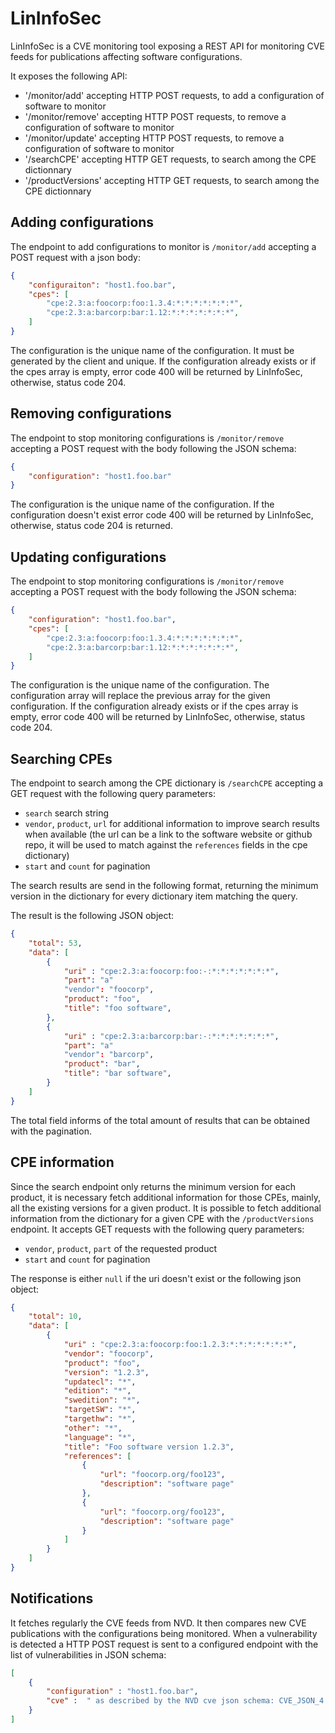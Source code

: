 LinInfoSec
==========

LinInfoSec is a CVE monitoring tool exposing a REST API for monitoring CVE feeds for publications affecting software configurations.

It exposes the following API:

- '/monitor/add' accepting HTTP POST requests, to add a configuration of software to monitor 
- '/monitor/remove' accepting HTTP POST requests, to remove a configuration of software to monitor 
- '/monitor/update' accepting HTTP POST requests, to remove a configuration of software to monitor 
- '/searchCPE' accepting HTTP GET requests, to search among the CPE dictionnary
- '/productVersions' accepting HTTP GET requests, to search among the CPE dictionnary

Adding configurations
---------------------

The endpoint to add configurations to monitor is `/monitor/add` accepting a POST request with a json body:

```json
{
	"configuraiton": "host1.foo.bar",
	"cpes": [
		"cpe:2.3:a:foocorp:foo:1.3.4:*:*:*:*:*:*:*",
		"cpe:2.3:a:barcorp:bar:1.12:*:*:*:*:*:*:*",
	]
}
```

The configuration is the unique name of the configuration. It must be generated by the client and unique.
If the configuration already exists or if the cpes array is empty, error code 400 will be returned by LinInfoSec, otherwise, status code 204.

Removing configurations
-----------------------

The endpoint to stop monitoring configurations is `/monitor/remove` accepting a POST request with the body following the JSON schema:

```json
{
	"configuration": "host1.foo.bar"
}
```

The configuration is the unique name of the configuration.
If the configuration doesn't exist error code 400 will be returned by LinInfoSec, otherwise, status code 204 is returned.

Updating configurations
-----------------------

The endpoint to stop monitoring configurations is `/monitor/remove` accepting a POST request with the body following the JSON schema:

```json
{
	"configuration": "host1.foo.bar",
	"cpes": [
		"cpe:2.3:a:foocorp:foo:1.3.4:*:*:*:*:*:*:*",
		"cpe:2.3:a:barcorp:bar:1.12:*:*:*:*:*:*:*",
	]
}
```

The configuration is the unique name of the configuration.
The configuration array will replace the previous array for the given configuration.
If the configuration already exists or if the cpes array is empty, error code 400 will be returned by LinInfoSec, otherwise, status code 204.

Searching CPEs
--------------

The endpoint to search among the CPE dictionary is `/searchCPE` accepting a GET request with the following query parameters:

- `search` search string 
- `vendor`, `product`, `url` for additional information to improve search results when available (the url can be a link to the software website or github repo, it will be used to match against the `references` fields in the cpe dictionary)
- `start` and `count` for pagination

The search results are send in the following format, returning the minimum version in the dictionary for every dictionary item matching the query.

The result is the following JSON object:

```json
{
	"total": 53,
	"data": [
		{
			"uri" : "cpe:2.3:a:foocorp:foo:-:*:*:*:*:*:*:*",
			"part": "a"
			"vendor": "foocorp",
			"product": "foo",
			"title": "foo software",
		},
		{
			"uri" : "cpe:2.3:a:barcorp:bar:-:*:*:*:*:*:*:*",
			"part": "a"
			"vendor": "barcorp",
			"product": "bar",
			"title": "bar software",
		}
	]
}
```

The total field informs of the total amount of results that can be obtained with the pagination.

CPE information
---------------

Since the search endpoint only returns the minimum version for each product, it is necessary fetch additional information for those CPEs, mainly, all the existing versions for a given product.
It is possible to fetch additional information from the dictionary for a given CPE with the `/productVersions` endpoint. It accepts GET requests with the following query parameters:

- `vendor`, `product`, `part` of the requested product
- `start` and `count` for pagination

The response is either `null` if the uri doesn't exist or the following json object:

```json
{
	"total": 10,
	"data": [
		{
			"uri" : "cpe:2.3:a:foocorp:foo:1.2.3:*:*:*:*:*:*:*",
			"vendor": "foocorp",
			"product": "foo",
			"version": "1.2.3",
			"updatecl": "*",
			"edition": "*",
			"swedition": "*",
			"targetSW": "*",
			"targethw": "*",
			"other": "*",
			"language": "*",
			"title": "Foo software version 1.2.3",
			"references": [
				{
					"url": "foocorp.org/foo123",
					"description": "software page"
				},
				{
					"url": "foocorp.org/foo123",
					"description": "software page"
				}
			]
		}
	]
}
```

Notifications
-------------

It fetches regularly the CVE feeds from NVD. It then compares new CVE publications with the configurations being monitored.
When a vulnerability is detected a HTTP POST request is sent to a configured endpoint with the list of vulnerabilities in JSON schema:

```json
[
	{
		"configuration" : "host1.foo.bar",
		"cve" :  " as described by the NVD cve json schema: CVE_JSON_4.0_min_1.1.schema"
	}
]
```
